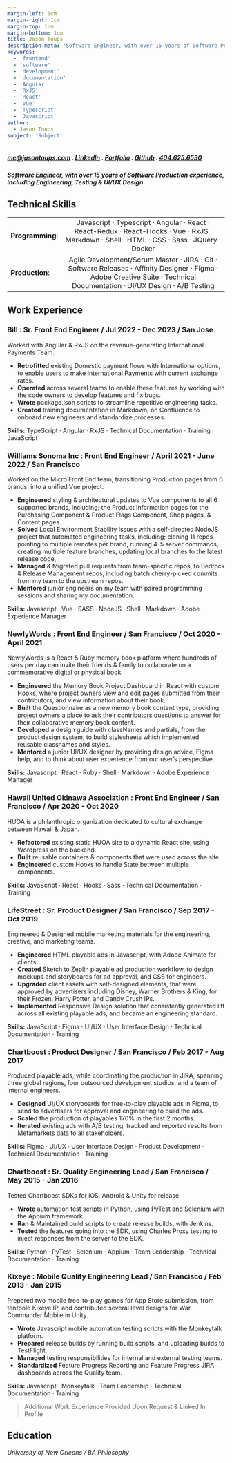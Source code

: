 ```yaml
---
margin-left: 1cm
margin-right: 1cm
margin-top: 1cm
margin-bottom: 1cm
title: Jason Toups
description-meta: 'Software Engineer, with over 15 years of Software Production experience, including Engineering, Testing & UI/UX Design.'
keywords:
  - 'frontend'
  - 'software'
  - 'development'
  - 'documentation'
  - 'Angular'
  - 'RxJS'
  - 'React'
  - 'Vue'
  - 'Typescript'
  - 'Javascript'
author:
  - Jason Toups
subject: 'Subject'
---
```


##### [me@jasontoups.com](mailto:me@jasontoups.com) . [LinkedIn](https://www.linkedin.com/in/jasontoups/) . [Portfolio](https://jasontoups.github.io/) . [Github](https://github.com/JasonToups) . [404.625.6530](tel:4046256530)

##### Software Engineer, with over 15 years of Software Production experience, including Engineering, Testing & UI/UX Design

## Technical Skills

|                  |                                                                                                                                                                           |
| ---------------- | :-----------------------------------------------------------------------------------------------------------------------------------------------------------------------: |
| **Programming**: |                Javascript · Typescript · Angular · React · React-Redux · React-Hooks · Vue · RxJS · Markdown · Shell · HTML · CSS · Sass · JQuery · Docker                |
| **Production**:  | Agile Development/Scrum Master · JIRA · Git · Software Releases · Affinity Designer · Figma · Adobe Creative Suite · Technical Documentation · UI/UX Design · A/B Testing |

## Work Experience

### Bill : Sr. Front End Engineer / Jul 2022 - Dec 2023 / San Jose

Worked with Angular & RxJS on the revenue-generating International Payments Team.

- **Retrofitted** existing Domestic payment flows with International options, to enable users to make International Payments with current exchange rates.
- **Operated** across several teams to enable these features by working with the code owners to develop features and fix bugs.
- **Wrote** package.json scripts to streamline repetitive engineering tasks.
- **Created** training documentation in Markdown, on Confluence to onboard new engineers and standardize processes.

**Skills:** TypeScript · Angular · RxJS · Technical Documentation · Training · JavaScript

### Williams Sonoma Inc : Front End Engineer / April 2021 - June 2022 / San Francisco

Worked on the Micro Front End team, transitioning Production pages from 6 brands, into a unified Vue project.

- **Engineered** styling & architectural updates to Vue components to all 6 supported brands, including; the Product Information pages for the Purchasing Component & Product Flags Component, Shop pages, & Content pages.
- **Solved** Local Environment Stability Issues with a self-directed NodeJS project that automated engineering tasks, including; cloning 11 repos pointing to multiple remotes per brand, running 4-5 server commands, creating multiple feature branches, updating local branches to the latest release code,
- **Managed** & Migrated pull requests from team-specific repos, to Bedrock & Release Management repos, including batch cherry-picked commits from my team to the upstream repos.
- **Mentored** junior engineers on my team with paired programming sessions and sharing my documentation.

**Skills:** Javascript · Vue · SASS · NodeJS · Shell · Markdown · Adobe Experience Manager

### NewlyWords : Front End Engineer / San Francisco / Oct 2020 - April 2021

NewlyWords is a React & Ruby memory book platform where hundreds of users per day can invite their friends & family to collaborate on a commemorative digital or physical book.

- **Engineered** the Memory Book Project Dashboard in React with custom Hooks, where project owners view and edit pages submitted from their contributors, and view information about their book.
- **Built** the Questionnaire as a new memory book content type, providing project owners a place to ask their contributors questions to answer for their collaborative memory book content.
- **Developed** a design guide with classNames and partials, from the product design system, to build stylesheets which implemented reusable classnames and styles.
- **Mentored** a junior UI/UX designer by providing design advice, Figma help, and to think about user experience from our user’s perspective.

**Skills:** Javascript · React · Ruby · Shell · Markdown · Adobe Experience Manager

### Hawaii United Okinawa Association : Front End Engineer / San Francisco / Apr 2020 - Oct 2020

HUOA is a philanthropic organization dedicated to cultural exchange between Hawaii & Japan.

- **Refactored** existing static HUOA site to a dynamic React site, using Wordpress on the backend.
- **Built** reusable containers & components that were used across the site.
- **Engineered** custom Hooks to handle State between multiple components.

**Skills:** JavaScript · React · Hooks · Sass · Technical Documentation · Training

### LifeStreet : Sr. Product Designer / San Francisco / Sep 2017 - Oct 2019

Engineered & Designed mobile marketing materials for the engineering, creative, and marketing teams.

- **Engineered** HTML playable ads in Javascript, with Adobe Animate for clients.
- **Created** Sketch to Zeplin playable ad production workflow, to design mockups and storyboards for ad approval, and CSS for engineers.
- **Upgraded** client assets with self-designed elements, that were approved by advertisers including Disney, Warner Brothers & King, for their Frozen, Harry Potter, and Candy Crush IPs.
- **Implemented** Responsive Design solution that consistently generated lift across all existing playable ads, and became an engineering standard.

**Skills:** JavaScript · Figma · UI/UX · User Interface Design · Technical Documentation · Training

### Chartboost : Product Designer / San Francisco / Feb 2017 - Aug 2017

Produced playable ads, while coordinating the production in JIRA, spanning three global regions, four outsourced development studios, and a team of internal engineers.

- **Designed** UI/UX storyboards for free-to-play playable ads in Figma, to send to advertisers for approval and engineering to build the ads.
- **Scaled** the production of playables 170% in the first 2 months.
- **Iterated** existing ads with A/B testing, tracked and reported results from Metamarkets data to all stakeholders.

**Skills:** Figma · UI/UX · User Interface Design · Product Development · Technical Documentation · Training

### Chartboost : Sr. Quality Engineering Lead / San Francisco / May 2015 - Jan 2016

Tested Chartboost SDKs for iOS, Android & Unity for release.

- **Wrote** automation test scripts in Python, using PyTest and Selenium with the Appium framework.
- **Ran** & Maintained build scripts to create release builds, with Jenkins.
- **Tested** the features going into the SDK, using Charles Proxy testing to inject responses from the server to the SDK.

**Skills:** Python · PyTest · Selenium · Appium · Team Leadership · Technical Documentation · Training

### Kixeye : Mobile Quality Engineering Lead / San Francisco / Feb 2013 - Jan 2015

Prepared two mobile free-to-play games for App Store submission, from tentpole Kixeye IP, and contributed several level designs for War Commander Mobile in Unity.

- **Wrote** Javascript mobile automation testing scripts with the Monkeytalk platform.
- **Prepared** release builds by running build scripts, and uploading builds to TestFlight.
- **Managed** testing responsibilities for internal and external testing teams.
- **Standardized** Feature Progress Reporting and Feature Progress JIRA dashboards across the Quality team.

**Skills:** Javascript · Monkeytalk · Team Leadership · Technical Documentation · Training

> Additional Work Experience Provided Upon Request & Linked In Profile

## Education

_University of New Orleans / BA Philosophy_
